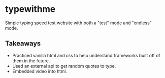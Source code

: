 # typewithme

Simple typing speed test website with both a "test" mode and "endless" mode.

## Takeaways

- Practiced vanilla html and css to help understand frameworks built off of them in the future.
- Used an external api to get random quotes to type.
- Embedded video into html.
